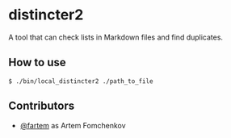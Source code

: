 # distincter2

A tool that can check lists in Markdown files and find duplicates.

## How to use

```shell
$ ./bin/local_distincter2 ./path_to_file
```

## Contributors

* [@fartem](https://github.com/fartem) as Artem Fomchenkov
